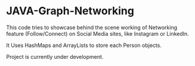 # JAVA-Graph-Networking
This code tries to showcase behind the scene working of Networking feature (Follow/Connect) on Social Media sites, like Instagram or LinkedIn.

It Uses HashMaps and ArrayLists to store each Person objects.

Project is currently under development.
